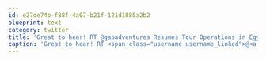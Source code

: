 ```yaml
---
id: e27de74b-f88f-4a07-b21f-121d1885a2b2
blueprint: text
category: twitter
title: 'Great to hear! RT @gapadventures Resumes Tour Operations in Egypt. http://bit.ly/eruief #travel #Egypt'
caption: 'Great to hear! RT <span class="username username_linked">@<a href="https://twitter.com/gapadventures" title="G Adventures">gapadventures</a></span> Resumes Tour Operations in Egypt. http://bit.ly/eruief <span class="hashtag hashtag_local">#<a href="http://tweettemp.darylchymko.ca/?tag=travel">travel</a> <span class="hashtag hashtag_local">#<a href="http://tweettemp.darylchymko.ca/?tag=egypt">Egypt</a>'
---
```

